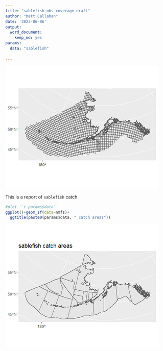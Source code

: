 ```yaml
---
title: "sablefish_obs_coverage_draft"
author: "Matt Callahan"
date: '2023-06-06'
output: 
  word_document:
    keep_md: yes
params: 
  data: "sablefish"

---
```




![](sablefish_obs_coverage_draft_files/figure-docx/unnamed-chunk-1-1.png)<!-- -->


This is a report of `sablefish` catch.


```r
#plot ``r params$data``
ggplot()+geom_sf(data=nmfs)+
  ggtitle(paste0(params$data, " catch areas"))
```

![](sablefish_obs_coverage_draft_files/figure-docx/unnamed-chunk-2-1.png)<!-- -->
